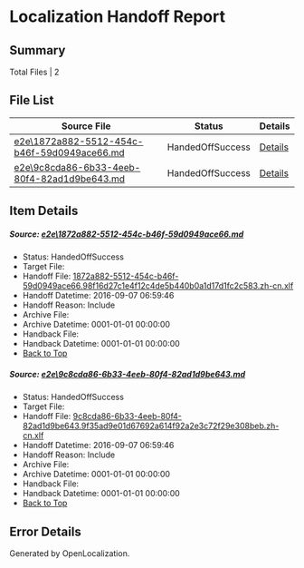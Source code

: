 # <a name='report-top'></a> Localization Handoff Report

## Summary
 Total Files | 2

## File List
 Source File | Status | Details 
 ----------- | ------ | ------- 
 [e2e\1872a882-5512-454c-b46f-59d0949ace66.md](https://github.com/OpenLocalizationTestOrg/ol-test0/blob/2ca6e496867d7bdf6a783bbba6f841a97f8872ea/e2e/1872a882-5512-454c-b46f-59d0949ace66.md) | HandedOffSuccess | [Details](#e29668a7ea86ed68c4e3e0fd6096e0cfa0dab1052)
 [e2e\9c8cda86-6b33-4eeb-80f4-82ad1d9be643.md](https://github.com/OpenLocalizationTestOrg/ol-test0/blob/2ca6e496867d7bdf6a783bbba6f841a97f8872ea/e2e/9c8cda86-6b33-4eeb-80f4-82ad1d9be643.md) | HandedOffSuccess | [Details](#cdaa571fb31a46b61d8a314f1e9b3400ed09dec96)

## Item Details
##### <a name='e29668a7ea86ed68c4e3e0fd6096e0cfa0dab1052'></a> Source: [e2e\1872a882-5512-454c-b46f-59d0949ace66.md](https://github.com/OpenLocalizationTestOrg/ol-test0/blob/2ca6e496867d7bdf6a783bbba6f841a97f8872ea/e2e/1872a882-5512-454c-b46f-59d0949ace66.md)
* Status: HandedOffSuccess
* Target File: 
* Handoff File: [1872a882-5512-454c-b46f-59d0949ace66.98f16d27c1e4f12c4de5b440b0a1d17d1fc2c583.zh-cn.xlf](https://github.com/OpenLocalizationTestOrg/ol-test0-handoff/blob/814749e84a1018f1e8c88878cf5d075cbd76c49f/ol-handoff/OpenLocalizationTestOrg/ol-test0-zhcn/ci/ht/1872a882-5512-454c-b46f-59d0949ace66.98f16d27c1e4f12c4de5b440b0a1d17d1fc2c583.zh-cn.xlf)
* Handoff Datetime: 2016-09-07 06:59:46
* Handoff Reason: Include
* Archive File: 
* Archive Datetime: 0001-01-01 00:00:00
* Handback File: 
* Handback Datetime: 0001-01-01 00:00:00
* [Back to Top](#report-top)

##### <a name='cdaa571fb31a46b61d8a314f1e9b3400ed09dec96'></a> Source: [e2e\9c8cda86-6b33-4eeb-80f4-82ad1d9be643.md](https://github.com/OpenLocalizationTestOrg/ol-test0/blob/2ca6e496867d7bdf6a783bbba6f841a97f8872ea/e2e/9c8cda86-6b33-4eeb-80f4-82ad1d9be643.md)
* Status: HandedOffSuccess
* Target File: 
* Handoff File: [9c8cda86-6b33-4eeb-80f4-82ad1d9be643.9f35ad9e01d67692a614f92a2e3c72f29e308beb.zh-cn.xlf](https://github.com/OpenLocalizationTestOrg/ol-test0-handoff/blob/814749e84a1018f1e8c88878cf5d075cbd76c49f/ol-handoff/OpenLocalizationTestOrg/ol-test0-zhcn/ci/ht/9c8cda86-6b33-4eeb-80f4-82ad1d9be643.9f35ad9e01d67692a614f92a2e3c72f29e308beb.zh-cn.xlf)
* Handoff Datetime: 2016-09-07 06:59:46
* Handoff Reason: Include
* Archive File: 
* Archive Datetime: 0001-01-01 00:00:00
* Handback File: 
* Handback Datetime: 0001-01-01 00:00:00
* [Back to Top](#report-top)


## Error Details

Generated by OpenLocalization.
